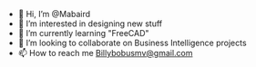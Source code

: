 - 👋 Hi, I’m @Mabaird
- 👀 I’m interested in designing new stuff
- 🌱 I’m currently learning "FreeCAD"
- 💞️ I’m looking to collaborate on Business Intelligence projects
- 📫 How to reach me Billybobusmv@gmail.com

<!---
Mabaird/Mabaird is a ✨ special ✨ repository because its `README.md` (this file) appears on your GitHub profile.
You can click the Preview link to take a look at your changes.
--->

